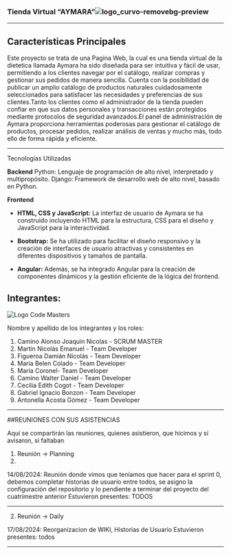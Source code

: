 ### Tienda Virtual “AYMARA”![logo_curvo-removebg-preview](https://github.com/user-attachments/assets/c3d9cf97-437a-4562-b555-01671d2f93de)

--------
## Características Principales

Este proyecto se trata de una Pagina Web, la cual es una tienda virtual de la dietetica llamada Aymara ha sido diseñada para ser intuitiva y fácil de usar, permitiendo a los clientes navegar por el catálogo, realizar compras y gestionar sus pedidos de manera sencilla. Cuenta con la posibilidad de publicar un amplio catálogo de productos naturales cuidadosamente seleccionados para satisfacer las necesidades y preferencias de sus clientes.Tanto los clientes como el administrador de la tienda pueden confiar en que sus datos personales y transacciones están protegidos mediante protocolos de seguridad avanzados.El panel de administración de Aymara proporciona herramientas poderosas para gestionar el catálogo de productos, procesar pedidos, realizar análisis de ventas y mucho más, todo ello de forma rápida y eficiente.

------
Tecnologías Utilizadas

**Backend**
Python: Lenguaje de programación de alto nivel, interpretado y multipropósito.
Django: Framework de desarrollo web de alto nivel, basado en Python.

**Frontend**

- **HTML, CSS y JavaScript:** La interfaz de usuario de Aymara se ha construido incluyendo HTML para la estructura, CSS para el diseño y JavaScript para la interactividad.

- **Bootstrap:** Se ha utilizado para facilitar el diseño responsivo y la creación de interfaces de usuario atractivas y consistentes en diferentes dispositivos y tamaños de pantalla.

- **Angular:** Además, se ha integrado Angular para la creación de componentes dinámicos y la gestión eficiente de la lógica del frontend.


## Integrantes:

![Logo Code Masters](https://github.com/user-attachments/assets/d48f86e2-ad67-470e-b4cd-6c12280abe12)



Nombre y apellido de los integrantes y los roles:

1. Camino Alonso Joaquin Nicolas - SCRUM MASTER
2. Martin Nicolás Emanuel  - Team Developer
3. Figueroa Damián Nicolás - Team Developer
4. Maria Belen Colado - Team Developer
5. María Coronel- Team Developer
6. Camino Walter Daniel - Team Developer
7. Cecilia Edith Cogot - Team Developer
8.  Gabriel Ignacio Bonzon - Team Developer
9.  Antonella Acosta Gómez - Team Developer
   
-------

##REUNIONES CON SUS ASISTENCIAS

Aquí se compartirán las reuniones, quienes asistieron, que hicimos y si avisaron, si faltaban

1) Reunión -> Planning
2) 
14/08/2024: Reunión donde vimos que teníamos que hacer para el sprint 0, debemos completar historias de usuario entre todos, se asigno la configuración del repositorio y lo pendiente a terminar  del proyecto del cuatrimestre anterior
Estuvieron presentes: TODOS
________________________________________
2) Reunión -> Daily
   
17/08/2024: Reorganizacion de WIKI, Historias de Usuario
Estuvieron presentes: todos
________________________________________



